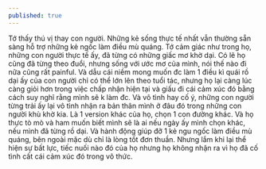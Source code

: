 ```yaml
---
published: true
---
```

Tớ thấy thú vị thay con người.
Những kẻ sống thực tế nhất vẫn thường sẵn sàng hỗ trợ những kẻ ngốc làm điều mù quáng.
Tớ cảm giác như trong họ, những con người thực tế ấy, đã từng có những giấc mơ khờ dại.
Có lẽ họ cũng đã từng theo đuổi, nhưng sống với ước mơ của mình, nói thế nào đi nữa cũng rất painful.
Và dẫu cái niềm mong muốn đc làm 1 điều kì quái rồ dại ấy của con người chỉ có thể lớn lên theo tuổi tác, nhưng họ lại càng lúc càng giỏi hơn trong việc chấp nhận hiện tại và giấu đi cái cảm xúc đó bằng cách suy nghĩ rằng mình sẽ k làm đc.
Và vô tình hay cố ý, những con người từng trải ấy lại vô tình nhận ra bản thân mình ở đâu đó trong những con người khù khờ kia.
Là 1 version khác của họ, chọn 1 con đường khác.
Và họ thực tò mò và ham muốn biết mình sẽ là ai nếu ngày ấy mình chọn khác, nếu mình đã từng rồ dại.
Và hành động giúp đỡ 1 kẻ ngu ngốc làm điều mù quáng, bên ngoài mặc dù chỉ là lòng tốt đơn thuần.
Nhưng lắm khi lại thể hiện sự bất lực, tiếc nuối nào đó của họ nhưng họ không nhận ra vì họ đã cố tình cất cái cảm xúc đó trong vô thức.